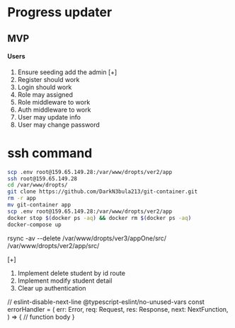
# Progress updater

## MVP 

#### Users

1. Ensure seeding add the admin [+]
2. Register should work
3. Login should work
4. Role may assigned 
5. Role middleware to work 
6. Auth middleware to work
7. User may update info
8. User may change password

# ssh command

```bash 
scp .env root@159.65.149.28:/var/www/dropts/ver2/app
ssh root@159.65.149.28
cd /var/www/dropts/
git clone https://github.com/DarkN3bula213/git-container.git
rm -r app
mv git-container app
scp .env root@159.65.149.28:/var/www/dropts/ver2/app
docker stop $(docker ps -aq) && docker rm $(docker ps -aq)
docker-compose up
```
rsync -av --delete /var/www/dropts/ver3/appOne/src/ /var/www/dropts/ver2/app/src/


[+] 
1. Implement delete student by id route
2. Implement modify student detail
3. Clear up authentication

// eslint-disable-next-line @typescript-eslint/no-unused-vars
const errorHandler = (
  err: Error,
  req: Request,
  res: Response,
  next: NextFunction,
) => {
  // function body
}